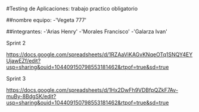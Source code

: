 #Testing de Aplicaciones: trabajo practico obligatorio 

##nombre equipo:
-'Vegeta 777'

##integrantes:
-'Arias Henry'
-'Morales Francisco'
-'Galarza Ivan'

Sprint 2

https://docs.google.com/spreadsheets/d/1RZAaViKAGvKNqeOTq1SNQY4EYUjawEZf/edit?usp=sharing&ouid=104409150798553181462&rtpof=true&sd=true


Sprint 3

https://docs.google.com/spreadsheets/d/1Hx2DwFh9VDBfpQZkF7Av-muBy-8BdgSK/edit?usp=sharing&ouid=104409150798553181462&rtpof=true&sd=true
